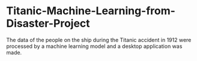 # Titanic-Machine-Learning-from-Disaster-Project
The data of the people on the ship during the Titanic accident in 1912 were processed by a machine learning model and a desktop application was made.
